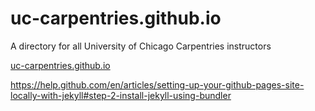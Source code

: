 # uc-carpentries.github.io
A directory for all University of Chicago Carpentries instructors

[uc-carpentries.github.io](https://uc-carpentries.github.io)

https://help.github.com/en/articles/setting-up-your-github-pages-site-locally-with-jekyll#step-2-install-jekyll-using-bundler

